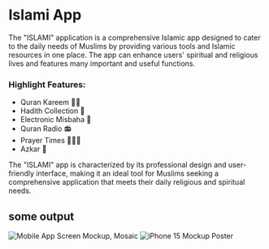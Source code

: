 # Islami App


The "ISLAMI" application is a comprehensive Islamic app designed to cater to the daily needs of Muslims by providing various tools and Islamic resources in one place. The app can enhance users' spiritual and religious lives and features many important and useful functions.

### Highlight Features: 
 
-	Quran Kareem 🕋🌙
-	Hadith Collection 📖
-	Electronic Misbaha 📿
-	Quran Radio 📻
-	Prayer Times 🧎🏻‍♂️
-	Azkar 🤲
 

The "ISLAMI" app is characterized by its professional design and user-friendly interface, making it an ideal tool for Muslims seeking a comprehensive application that meets their daily religious and spiritual needs.

## some output
![Mobile App Screen Mockup, Mosaic](https://github.com/user-attachments/assets/e15f4c94-9da8-4908-a088-49fb3475a79d)
![iPhone 15 Mockup Poster](https://github.com/user-attachments/assets/83479903-9642-46c1-a283-0771854e7604)

